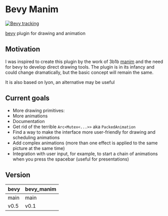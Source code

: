 # Bevy Manim
[![Bevy tracking](https://img.shields.io/badge/Bevy%20tracking-main-lightblue)](https://github.com/bevyengine/bevy/blob/main/docs/plugins_guidelines.md#main-branch-tracking)

[bevy][bevy] plugin for drawing and animation
## Motivation
I was inspired to create this plugin by the work 
of 3b1b [manim][manim]
and the need for bevy to develop direct drawing tools. The plugin is in its infancy and could change 
dramatically, but the basic concept will remain the same.

It is also based on lyon, an alternative may be useful
## Current goals
   
   - More drawing primitives:
   - More animations
   - Documentation
   - Get rid of the terrible `Arc<Mutex<...>>` aka `PackedAnimation`
   - Find a way to make the interface more user-friendly for drawing and scheduling animations
   - Add complex animations (more than one effect is applied to the same picture at the same time)
   - Integration with user input, for example, to start a chain of animations when you press the spacebar (useful for presentations)
   
## Version
| bevy | bevy_manim        |
| ---- | ----------------- |
| main | main              |
| v0.5 | v0.1              |

[bevy]: https://github.com/bevyengine/bevy
[manim]: https://github.com/3b1b/manim/tree/846c10a0ffb0625b2d4e0a0703b9586d6f8fc485